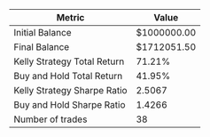 | Metric | Value |
| --- | --- |
| Initial Balance | $1000000.00 |
| Final Balance | $1712051.50 |
| Kelly Strategy Total Return | 71.21% |
| Buy and Hold Total Return | 41.95% |
| Kelly Strategy Sharpe Ratio | 2.5067 |
| Buy and Hold Sharpe Ratio | 1.4266 |
| Number of trades | 38 |

